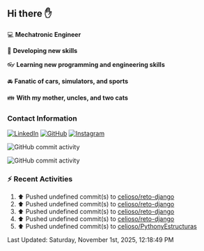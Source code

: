 ## Hi there ✋

:computer: **Mechatronic Engineer**

:pencil: **Developing new skills**

:eyeglasses: **Learning new programming and engineering skills**

:oncoming_automobile: **Fanatic of cars, simulators, and sports**

:family: **With my mother, uncles, and two cats**

### Contact Information

[![LinkedIn](https://img.shields.io/badge/LinkedIn-Profile-blue?logo=linkedin)](https://www.linkedin.com/in/mario-alexander-vargas-celis/)      [![GitHub](https://img.shields.io/badge/GitHub-Profile-black?logo=github)](https://github.com/celioso)      [![Instagram](https://img.shields.io/badge/Instagram-Profile-E4405F?logo=instagram&logoColor=white)](https://www.instagram.com/celismarioalexander/)

![GitHub commit activity](https://img.shields.io/github/commit-activity/w/celioso/Cursos-de-Platzi)

![GitHub commit activity](https://img.shields.io/github/commit-activity/m/celioso/Cursos-de-Platzi)

### :zap: Recent Activities
<!--RECENT_ACTIVITY:start-->
1. ⬆️ Pushed undefined commit(s) to [celioso/reto-django](https://github.com/celioso/reto-django)<br>
2. ⬆️ Pushed undefined commit(s) to [celioso/reto-django](https://github.com/celioso/reto-django)<br>
3. ⬆️ Pushed undefined commit(s) to [celioso/reto-django](https://github.com/celioso/reto-django)<br>
4. ⬆️ Pushed undefined commit(s) to [celioso/reto-django](https://github.com/celioso/reto-django)<br>
5. ⬆️ Pushed undefined commit(s) to [celioso/PythonyEstructuras](https://github.com/celioso/PythonyEstructuras)<br>
<!--RECENT_ACTIVITY:end-->

<!--RECENT_ACTIVITY:last_update-->
Last Updated: Saturday, November 1st, 2025, 12:18:49 PM
<!--RECENT_ACTIVITY:last_update_end-->